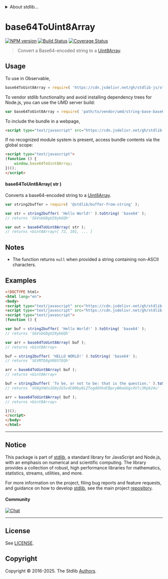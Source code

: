 <!--

@license Apache-2.0

Copyright (c) 2024 The Stdlib Authors.

Licensed under the Apache License, Version 2.0 (the "License");
you may not use this file except in compliance with the License.
You may obtain a copy of the License at

   http://www.apache.org/licenses/LICENSE-2.0

Unless required by applicable law or agreed to in writing, software
distributed under the License is distributed on an "AS IS" BASIS,
WITHOUT WARRANTIES OR CONDITIONS OF ANY KIND, either express or implied.
See the License for the specific language governing permissions and
limitations under the License.

-->


<details>
  <summary>
    About stdlib...
  </summary>
  <p>We believe in a future in which the web is a preferred environment for numerical computation. To help realize this future, we've built stdlib. stdlib is a standard library, with an emphasis on numerical and scientific computation, written in JavaScript (and C) for execution in browsers and in Node.js.</p>
  <p>The library is fully decomposable, being architected in such a way that you can swap out and mix and match APIs and functionality to cater to your exact preferences and use cases.</p>
  <p>When you use stdlib, you can be absolutely certain that you are using the most thorough, rigorous, well-written, studied, documented, tested, measured, and high-quality code out there.</p>
  <p>To join us in bringing numerical computing to the web, get started by checking us out on <a href="https://github.com/stdlib-js/stdlib">GitHub</a>, and please consider <a href="https://opencollective.com/stdlib">financially supporting stdlib</a>. We greatly appreciate your continued support!</p>
</details>

# base64ToUint8Array

[![NPM version][npm-image]][npm-url] [![Build Status][test-image]][test-url] [![Coverage Status][coverage-image]][coverage-url] <!-- [![dependencies][dependencies-image]][dependencies-url] -->

> Convert a Base64-encoded string to a [Uint8Array][@stdlib/array/uint8].

<!-- Package usage documentation. -->



<section class="usage">

## Usage

<!-- eslint-disable stdlib/no-redeclare -->

To use in Observable,

```javascript
base64ToUint8Array = require( 'https://cdn.jsdelivr.net/gh/stdlib-js/string-base-base64-to-uint8array@umd/browser.js' )
```

To vendor stdlib functionality and avoid installing dependency trees for Node.js, you can use the UMD server build:

```javascript
var base64ToUint8Array = require( 'path/to/vendor/umd/string-base-base64-to-uint8array/index.js' )
```

To include the bundle in a webpage,

```html
<script type="text/javascript" src="https://cdn.jsdelivr.net/gh/stdlib-js/string-base-base64-to-uint8array@umd/browser.js"></script>
```

If no recognized module system is present, access bundle contents via the global scope:

```html
<script type="text/javascript">
(function () {
    window.base64ToUint8Array;
})();
</script>
```

#### base64ToUint8Array( str )

Converts a base64-encoded string to a [Uint8Array][@stdlib/array/uint8].

```javascript
var string2buffer = require( '@stdlib/buffer-from-string' );

var str = string2buffer( 'Hello World!' ).toString( 'base64' );
// returns 'SGVsbG8gV29ybGQh'

var out = base64ToUint8Array( str );
// returns <Uint8Array>[ 72, 101, ... ]
```

</section>

<!-- /.usage -->

<section class="notes">

## Notes

-   The function returns `null` when provided a string containing non-ASCII characters.

</section>

<!-- /.notes -->

<!-- Package usage examples. -->

<section class="examples">

## Examples

```html
<!DOCTYPE html>
<html lang="en">
<body>
<script type="text/javascript" src="https://cdn.jsdelivr.net/gh/stdlib-js/buffer-from-string@umd/browser.js"></script>
<script type="text/javascript" src="https://cdn.jsdelivr.net/gh/stdlib-js/string-base-base64-to-uint8array@umd/browser.js"></script>
<script type="text/javascript">
(function () {

var buf = string2buffer( 'Hello World!' ).toString( 'base64' );
// returns 'SGVsbG8gV29ybGQh'

var arr = base64ToUint8Array( buf );
// returns <Uint8Array>

buf = string2buffer( 'HELLO WORLD!' ).toString( 'base64' );
// returns 'SEVMTE8gV09STEQh'

arr = base64ToUint8Array( buf );
// returns <Uint8Array>

buf = string2buffer( 'To be, or not to be: that is the question.' ).toString( 'base64' );
// returns 'VG8gYmUsIG9yIG5vdCB0byBiZTogdGhhdCBpcyB0aGUgcXVlc3Rpb24u'

arr = base64ToUint8Array( buf );
// returns <Uint8Array>

})();
</script>
</body>
</html>
```

</section>

<!-- /.examples -->

<!-- Section for related `stdlib` packages. Do not manually edit this section, as it is automatically populated. -->

<section class="related">

</section>

<!-- /.related -->

<!-- Section for all links. Make sure to keep an empty line after the `section` element and another before the `/section` close. -->


<section class="main-repo" >

* * *

## Notice

This package is part of [stdlib][stdlib], a standard library for JavaScript and Node.js, with an emphasis on numerical and scientific computing. The library provides a collection of robust, high performance libraries for mathematics, statistics, streams, utilities, and more.

For more information on the project, filing bug reports and feature requests, and guidance on how to develop [stdlib][stdlib], see the main project [repository][stdlib].

#### Community

[![Chat][chat-image]][chat-url]

---

## License

See [LICENSE][stdlib-license].


## Copyright

Copyright &copy; 2016-2025. The Stdlib [Authors][stdlib-authors].

</section>

<!-- /.stdlib -->

<!-- Section for all links. Make sure to keep an empty line after the `section` element and another before the `/section` close. -->

<section class="links">

[npm-image]: http://img.shields.io/npm/v/@stdlib/string-base-base64-to-uint8array.svg
[npm-url]: https://npmjs.org/package/@stdlib/string-base-base64-to-uint8array

[test-image]: https://github.com/stdlib-js/string-base-base64-to-uint8array/actions/workflows/test.yml/badge.svg?branch=main
[test-url]: https://github.com/stdlib-js/string-base-base64-to-uint8array/actions/workflows/test.yml?query=branch:main

[coverage-image]: https://img.shields.io/codecov/c/github/stdlib-js/string-base-base64-to-uint8array/main.svg
[coverage-url]: https://codecov.io/github/stdlib-js/string-base-base64-to-uint8array?branch=main

<!--

[dependencies-image]: https://img.shields.io/david/stdlib-js/string-base-base64-to-uint8array.svg
[dependencies-url]: https://david-dm.org/stdlib-js/string-base-base64-to-uint8array/main

-->

[chat-image]: https://img.shields.io/gitter/room/stdlib-js/stdlib.svg
[chat-url]: https://app.gitter.im/#/room/#stdlib-js_stdlib:gitter.im

[stdlib]: https://github.com/stdlib-js/stdlib

[stdlib-authors]: https://github.com/stdlib-js/stdlib/graphs/contributors

[umd]: https://github.com/umdjs/umd
[es-module]: https://developer.mozilla.org/en-US/docs/Web/JavaScript/Guide/Modules

[deno-url]: https://github.com/stdlib-js/string-base-base64-to-uint8array/tree/deno
[deno-readme]: https://github.com/stdlib-js/string-base-base64-to-uint8array/blob/deno/README.md
[umd-url]: https://github.com/stdlib-js/string-base-base64-to-uint8array/tree/umd
[umd-readme]: https://github.com/stdlib-js/string-base-base64-to-uint8array/blob/umd/README.md
[esm-url]: https://github.com/stdlib-js/string-base-base64-to-uint8array/tree/esm
[esm-readme]: https://github.com/stdlib-js/string-base-base64-to-uint8array/blob/esm/README.md
[branches-url]: https://github.com/stdlib-js/string-base-base64-to-uint8array/blob/main/branches.md

[stdlib-license]: https://raw.githubusercontent.com/stdlib-js/string-base-base64-to-uint8array/main/LICENSE

[@stdlib/array/uint8]: https://github.com/stdlib-js/array-uint8/tree/umd

<!-- <related-links> -->

<!-- </related-links> -->

</section>

<!-- /.links -->
